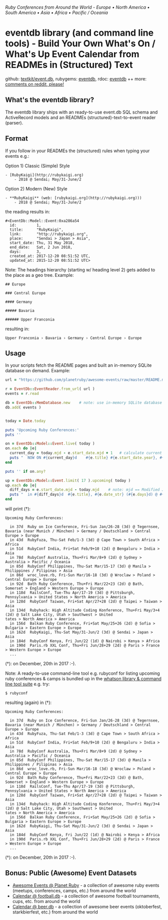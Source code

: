 
_Ruby Conferences from Around the World - Europe • North America • South America • Asia • Africa • Pacific / Oceania_

# eventdb library (and command line tools) - Build Your Own What's On / What's Up Event Calendar from READMEs in (Structured) Text

github: [textkit/event.db](https://github.com/textkit/event.db),
rubygems: [eventdb](https://rubygems.org/gems/eventdb),
rdoc: [eventdb](http://rubydoc.info/gems/eventdb) ++
more: [comments on reddit, please!](https://www.reddit.com/r/ruby/comments/7l43g2/day_20_ruby_advent_calendar_2017_build_your_own/)



## What's the eventdb library?

The eventdb library ships with an ready-to-use event.db SQL schema 
and ActiveRecord models and an READMEs (structured)-text-to-event reader (parser).

## Format

If you follow in your READMEs the (structured) rules when typing your events e.g.:

Option 1) Classic (Simple) Style

```
- [RubyKaigi](http://rubykaigi.org)
    - 2018 @ Sendai; May/31-June/2
```

Option 2) Modern (New) Style

```
- **RubyKaigi** (web: [rubykaigi.org](http://rubykaigi.org)))
    - 2018 @ Sendai; May/31-June/2
```

the reading results in:

```
#<EventDb::Model::Event:0xa286a54
  id:         1,
  title:      "RubyKaigi",
  link:       "http://rubykaigi.org",
  place:      "Sendai > Japan > Asia",
  start_date: Thu, 31 May 2018,
  end_date:   Sat, 2 Jun 2018,
  days:       3,
  created_at: 2017-12-20 08:51:52 UTC,
  updated_at: 2015-12-20 08:51:52 UTC>
```

Note: The headings hierarchy (starting w/ heading level 2) gets added to the place as a
geo tree. Example:

```
## Europe

### Central Europe

#### Germany

##### Bavaria

###### Upper Franconia
```

resulting in:

```
Upper Franconia › Bavaria › Germany › Central Europe › Europe
```



## Usage

In your scripts fetch the README pages and built an in-memory SQLite database on demand.
Example:

``` ruby
url = "https://github.com/planetruby/awesome-events/raw/master/README.md"

r = EventDb::EventReader.from_url( url )
events = r.read

db = EventDb::MemDatabase.new    # note: use in-memory SQLite database
db.add( events )


today = Date.today

puts 'Upcoming Ruby Conferences:'
puts ''

on = EventDb::Model::Event.live( today )
on.each do |e|
  current_day = today.mjd - e.start_date.mjd + 1   # calculate current event day (1,2,3,etc.) 
  puts "  NOW ON #{current_day}d    #{e.title} #{e.start_date.year}, #{e.date_str} (#{e.days}d) @ #{e.place}"
end

puts '' if on.any?

up = EventDb::Model::Event.limit( 17 ).upcoming( today )
up.each do |e|
  diff_days = e.start_date.mjd - today.mjd    # note: mjd == Modified Julian Day Number
  puts "  in #{diff_days}d  #{e.title}, #{e.date_str} (#{e.days}d) @ #{e.place}"
end
```

will print (†):

```
Upcoming Ruby Conferences:

  in 37d  Ruby on Ice Conference, Fri-Sun Jan/26-28 (3d) @ Tegernsee, Bavaria (near Munich / München) > Germany / Deutschland > Central Europe > Europe
  in 43d  RubyFuza, Thu-Sat Feb/1-3 (3d) @ Cape Town > South Africa > Africa
  in 51d  RubyConf India, Fri+Sat Feb/9+10 (2d) @ Bengaluru > India > Asia
  in 78d  RubyConf Australia, Thu+Fri Mar/8+9 (2d) @ Sydney > Australia > Pacific / Oceania
  in 85d  RubyConf Philippines, Thu-Sat Mar/15-17 (3d) @ Manila > Philippines / Pilipinas > Asia
  in 86d  wroc_love.rb, Fri-Sun Mar/16-18 (3d) @ Wroclaw > Poland > Central Europe > Europe
  in 92d  Bath Ruby Conference, Thu+Fri Mar/22+23 (2d) @ Bath, Somerset > England > Western Europe > Europe
  in 118d  RailsConf, Tue-Thu Apr/17-19 (3d) @ Pittsburgh, Pennsylvania > United States > North America > America
  in 128d  RubyConf Taiwan, Fri+Sat Apr/27+28 (2d) @ Taipei > Taiwan > Asia
  in 134d  Rubyhack: High Altitude Coding Konference, Thu+Fri May/3+4 (2d) @ Salt Lake City, Utah > Southwest > United
tates > North America > America
  in 156d  Balkan Ruby Conference, Fri+Sat May/25+26 (2d) @ Sofia > Bulgaria > Eastern Europe > Europe
  in 162d  RubyKaigi, Thu-Sat May/31-Jun/2 (3d) @ Sendai > Japan > Asia
  in 184d  RubyConf Kenya, Fri Jun/22 (1d) @ Nairobi > Kenya > Africa
  in 190d  Paris.rb XXL Conf, Thu+Fri Jun/28+29 (2d) @ Paris > France > Western Europe > Europe
  ...
```

(†): on December, 20th in 2017 :-).

Note: A ready-to-use command-line tool e.g. rubyconf 
for listing upcoming ruby conferences & camps
is bundled up in the [whatson library & command line tool suite](https://github.com/textkit/whatson)
e.g. try:

```
$ rubyconf
```

resulting (again) in (†):

```
Upcoming Ruby Conferences:

  in 37d  Ruby on Ice Conference, Fri-Sun Jan/26-28 (3d) @ Tegernsee, Bavaria (near Munich / München) > Germany / Deutschland > Central Europe > Europe
  in 43d  RubyFuza, Thu-Sat Feb/1-3 (3d) @ Cape Town > South Africa > Africa
  in 51d  RubyConf India, Fri+Sat Feb/9+10 (2d) @ Bengaluru > India > Asia
  in 78d  RubyConf Australia, Thu+Fri Mar/8+9 (2d) @ Sydney > Australia > Pacific / Oceania
  in 85d  RubyConf Philippines, Thu-Sat Mar/15-17 (3d) @ Manila > Philippines / Pilipinas > Asia
  in 86d  wroc_love.rb, Fri-Sun Mar/16-18 (3d) @ Wroclaw > Poland > Central Europe > Europe
  in 92d  Bath Ruby Conference, Thu+Fri Mar/22+23 (2d) @ Bath, Somerset > England > Western Europe > Europe
  in 118d  RailsConf, Tue-Thu Apr/17-19 (3d) @ Pittsburgh, Pennsylvania > United States > North America > America
  in 128d  RubyConf Taiwan, Fri+Sat Apr/27+28 (2d) @ Taipei > Taiwan > Asia
  in 134d  Rubyhack: High Altitude Coding Konference, Thu+Fri May/3+4 (2d) @ Salt Lake City, Utah > Southwest > United
tates > North America > America
  in 156d  Balkan Ruby Conference, Fri+Sat May/25+26 (2d) @ Sofia > Bulgaria > Eastern Europe > Europe
  in 162d  RubyKaigi, Thu-Sat May/31-Jun/2 (3d) @ Sendai > Japan > Asia
  in 184d  RubyConf Kenya, Fri Jun/22 (1d) @ Nairobi > Kenya > Africa
  in 190d  Paris.rb XXL Conf, Thu+Fri Jun/28+29 (2d) @ Paris > France > Western Europe > Europe
  ...
```

(†): on December, 20th in 2017 :-).



## Bonus: Public (Awesome) Event Datasets

- [Awesome Events @ Planet Ruby](https://github.com/planetruby/awesome-events) - a collection of awesome ruby events (meetups, conferences, camps, etc.) from around the world
- [Calendar @ football.db](https://github.com/openfootball/calendar) - a collection of awesome football tournaments, cups, etc. from around the world
- [Calendar @ beer.db](https://github.com/openbeer/calendar) - a collection of awesome beer events (oktoberfest, starkbierfest, etc.) from around the world

